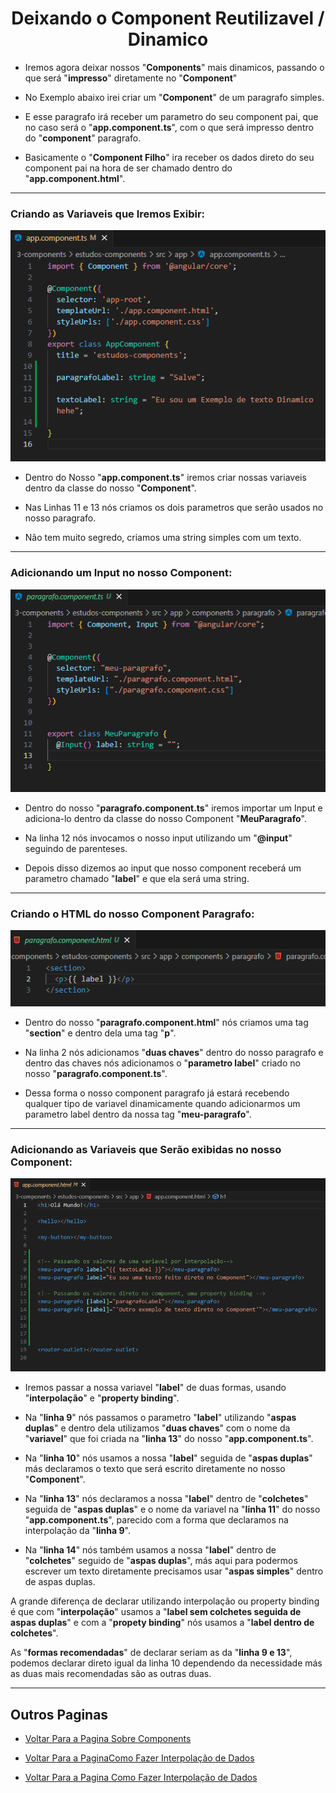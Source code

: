 <h1 align="center">Deixando o Component Reutilizavel / Dinamico</h1>

  - Iremos agora deixar nossos "**Components**" mais dinamicos, passando o que será "**impresso**" diretamente no "**Component**"

  - No Exemplo abaixo irei criar um "**Component**" de um paragrafo simples.

  - E esse paragrafo irá receber um parametro do seu component pai, que no caso será o "**app.component.ts**", com o que será impresso dentro do "**component**" paragrafo.

  - Basicamente o "**Component Filho**" ira receber os dados direto do seu component pai na hora de ser chamado dentro do "**app.component.html**".

  ___
  <h3>Criando as Variaveis que Iremos Exibir:</h3>
  <img src="3-components/img/5-interpolação-dados.png">

  - Dentro do Nosso "**app.component.ts**" iremos criar nossas variaveis dentro da classe do nosso "**Component**".

  - Nas Linhas 11 e 13 nós criamos os dois parametros que serão usados no nosso paragrafo.

  - Não tem muito segredo, criamos uma string simples com um texto.

  ___
  <h3>Adicionando um Input no nosso Component:</h3>
  <img src="3-components/img/5.1-interpolação-dados.png">

  - Dentro do nosso "**paragrafo.component.ts**" iremos importar um Input e adiciona-lo dentro da classe do nosso Component "**MeuParagrafo**".

  - Na linha 12 nós invocamos o nosso input utilizando um "**@input**" seguindo de parenteses.

  - Depois disso dizemos ao input que nosso component receberá um parametro chamado "**label**" e que ela será uma string.

  ___
  <h3>Criando o HTML do nosso Component Paragrafo:</h3>
  <img src="3-components/img/5.2-interpolação-dados.png">

  - Dentro do nosso "**paragrafo.component.html**" nós criamos uma tag "**section**" e dentro dela uma tag "**p**".

  - Na linha 2 nós adicionamos "**duas chaves**" dentro do nosso paragrafo e dentro das chaves nós adicionamos o "**parametro label**" criado no nosso "**paragrafo.component.ts**".

  - Dessa forma o nosso component paragrafo já estará recebendo qualquer tipo de variavel dinamicamente quando adicionarmos um parametro label dentro da nossa tag "**meu-paragrafo**".

  ___
  <h3>Adicionando as Variaveis que Serão exibidas no nosso Component:</h3>
  <img src="3-components/img/5.3-interpolação-dados.png">

  - Iremos passar a nossa variavel "**label**" de duas formas, usando "**interpolação**" e "**property binding**".

  - Na "**linha 9**" nós passamos o parametro "**label**" utilizando "**aspas duplas**" e dentro dela utilizamos "**duas chaves**" com o nome da "**variavel**" que foi criada na "**linha 13**" do nosso "**app.component.ts**".

  - Na "**linha 10**" nós usamos a nossa "**label**" seguida de "**aspas duplas**" más declaramos o texto que será escrito diretamente no nosso "**Component**".

  - Na "**linha 13**" nós declaramos a nossa "**label**" dentro de "**colchetes**" seguida de "**aspas duplas**" e o nome da variavel na "**linha 11**" do nosso "**app.component.ts**", parecido com a forma que declaramos na interpolação da "**linha 9**".

  - Na "**linha 14**" nós também usamos a nossa "**label**" dentro de "**colchetes**" seguido de "**aspas duplas**", más aqui para podermos escrever um texto diretamente precisamos usar "**aspas simples**" dentro de aspas duplas.

  A grande diferença de declarar utilizando interpolação ou property binding é que com "**interpolação**" usamos a "**label sem colchetes seguida de aspas duplas**" e com a "**propety binding**" nós usamos a "**label dentro de colchetes**".

  As "**formas recomendadas**" de declarar seriam as da "**linha 9 e 13**", podemos declarar direto igual da linha 10 dependendo da necessidade más as duas mais recomendadas são as outras duas.

  ___

<h2>Outros Paginas</h2>

  - [Voltar Para a Pagina Sobre Components](https://github.com/henferreirapro/estudos-angular/tree/3-components-angular)


  - [Voltar Para a PaginaComo Fazer Interpolação de Dados](https://github.com/henferreirapro/estudos-angular/blob/3-components-angular/2-interpolar-dados.md)

  - [Voltar Para a Pagina Como Fazer Interpolação de Dados](https://github.com/henferreirapro/estudos-angular/blob/3-components-angular/2-interpolar-dados.md)